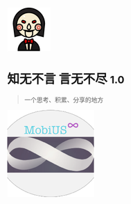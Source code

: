 ![logo](_media/djjh.svg)

# 知无不言 言无不尽 <small>1.0</small>

> 一个思考、积累、分享的地方

![](_media/logo.png)
<!-- [GitHub](https://github.com/docsifyjs/docsify/)
[Get Started](#docsify) -->
